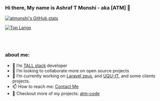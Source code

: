### Hi there, My name is Ashraf T Monshi - aka [ATM] 👋

[![atmonshi's GitHub stats](https://github-readme-stats.vercel.app/api?username=atmonshi&count_private=true&show_icons=true&theme=flag-india)](https://github.com/atmonshi/github-readme-stats)

[![Top Langs](https://github-readme-stats.vercel.app/api/top-langs/?username=atmonshi&layout=compact)](https://github.com/anuraghazra/github-readme-stats)

<br />
<br />


### about me:
- 🌱 I’m [TALL stack](https://tallstack.dev/) developer
- 👯 I’m looking to collaborate more on open source projects
- 🔭 I’m currently working on [Laravel zeus](https://github.com/lara-zeus), and [UQU-IT](https://github.com/UQU-IT), and some clients projects.
- 📫 How to reach me: [Contact Me](https://atm-code.com/contact-us/other)
- 📂 Checkout more of my projects: [atm-code](https://atm-code.com)
